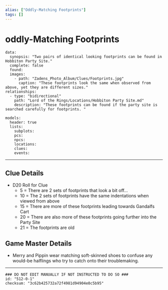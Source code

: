 ```yaml
---
alias: ["Oddly-Matching Footprints"]
tags: []
---
```

# oddly-Matching Footprints

```RpgManagerData
data: 
  synopsis: "Two pairs of identical looking footprints can be found in Hobbiton Party Site."
  complete: false
  found: 
  images: 
    - path: "Zadens_Photo_Album/Clues/Footprints.jpg"
      caption: "These footprints look the same when observed from above, yet they are different sizes."
relationships: 
  - type: "bidirectional"
    path: "Lord of the Rings/Locations/Hobbiton Party Site.md"
    description: "These footprints can be found if the party site is searched carefully for footprints. "
```

```RpgManager
models: 
  header: true
  lists: 
    subplots: 
    pcs: 
    npcs: 
    locations: 
    clues: 
    events: 
```

---

## Clue Details

- D20 Roll for Clue
  - 5 = There are 2 sets of footprints that look a bit off...
  - 10 = The 2 sets of footprints have the same indentations when viewed from above
  - 15 = There are more of these footprints leading towards Gandalfs Cart
  - 20 = There are also more of these footprints going further into the Party Site
  - 21 = The footprints are old

## Game Master Details

- Merry and Pippin wear matching soft-skinned shoes to confuse any would-be halflings who try to catch onto their troublemaking.

---

```RpgManagerID
### DO NOT EDIT MANUALLY IF NOT INSTRUCTED TO DO SO ###
id: "512-0-1"
checksum: "3c62b425732a72f4981d94904e0c5b95"
```
